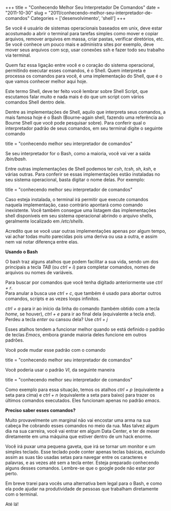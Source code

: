 +++
title = "Conhecendo Melhor Seu Interpretador De Comandos"
date = "2011-10-30"
slug = "2011/conhecendo-melhor-seu-interpretador-de-comandos"
Categories = ['desenvolvimento', 'shell']
+++

<p>Se você é usuário de sistemas operacionais baseados em unix, deve estar acostumado a abrir o terminal para tarefas simples como mover e copiar arquivos, remover arquivos em massa, criar pastas, verificar diretórios, etc. Se você conhece um pouco mais e administra sites por exemplo, deve mover seus arquivos com scp, usar conexões ssh e fazer todo seu trabalho via terminal.</p>

<p>Quem faz essa ligação entre você e o coração do sistema operacional, permitindo executar esses comandos, é o Shell. Quem interpreta e processa os comandos para você, é uma implementação do Shell, que é o que vamos conhecer melhor aqui hoje.</p>

<p>Este termo Shell, deve ter feito você lembrar sobre Shell Script, que escutamos falar muito e nada mais é do que um script com vários comandos Shell dentro dele.</p>

<p>Dentre as implementações de Shell, aquilo que interpreta seus comandos, a mais famosa hoje é o Bash (Bourne-again shell, fazendo uma referência ao Bourne Shell que você pode pesquisar sobre). Para conferir qual o interpretador padrão de seus comandos, em seu terminal digite o seguinte comando</p>

<!--more-->

title = "conhecendo melhor seu interpretador de comandos"
</pre>


<p>Se seu interpretador for o Bash, como a maioria, você vai ver a saída <em>/bin/bash</em>.</p>

<p>Entre outras implementações de Shell podemos ter <em>csh</em>, <em>tcsh</em>, <em>sh</em>, <em>ksh</em>, e várias outras. Para conferir se essas implementações estão instaladas no seu sistema operacional, basta digitar o nome delas. Por exemplo:</p>

title = "conhecendo melhor seu interpretador de comandos"
</pre>


<p>Caso esteja instalada, o terminal irá permitir que execute comandos naquela implementação, caso contrário apontará como comando inexistente. Você também consegue uma listagem das implementações shell disponíveis em seu sistema operacional abrindo o arquivo shells, geralmente localizado em <em>/etc/shells</em>.</p>

<p>Acredito que se você usar outras implementações apenas por algum tempo, vai achar todas muito parecidas pois uma deriva ou usa a outra, e assim nem vai notar diferença entre elas.</p>

<p><strong>Usando o Bash</strong></p>

<p>O bash traz alguns atalhos que podem facilitar a sua vida, sendo um dos principais a tecla <em>TAB</em> (ou <em>ctrl + i</em>) para completar comandos, nomes de arquivos ou nomes de variáveis.</p>

<p>Para buscar por comandos que você tenha digitado anteriormente use <em>ctrl + r</em>.<br/>
Para anular a busca use <em>ctrl + c</em>, que também é usado para abortar outros comandos, scripts e as vezes loops infinitos.</p>

<p><em>ctrl + a</em> para ir ao início da linha do comando (também obtido com a tecla <em>home</em>, se houver), <em>ctrl + e</em> para ir ao final dela (equivalente a tecla <em>end</em>).<br/>
Perdeu a tecla <em>enter</em> ou cansou dela? Use <em>ctrl + j</em></p>

<p>Esses atalhos tendem a funcionar melhor quando se está definido o padrão de teclas <em>Emacs</em>, embora grande maioria deles funcione em outros padrões.</p>

<p>Você pode mudar esse padrão com o comando</p>

title = "conhecendo melhor seu interpretador de comandos"
</pre>


<p>Você poderia usar o padrão <em>VI</em>, da seguinte maneira</p>

title = "conhecendo melhor seu interpretador de comandos"
</pre>


<p>Como exemplo para essa situação, temos os atalhos <em>ctrl + p</em> (equivalente a seta para cima) e <em>ctrl + n</em> (equivalente a seta para baixo) para trazer os últimos comandos executados. Eles funcionam apenas no padrão <em>emacs</em>.</p>

<p><strong>Preciso saber esses comandos?</strong></p>

<p>Muito provavelmente um marginal não vai encostar uma arma na sua cabeça lhe cobrando esses comandos no meio da rua. Mas talvez algum dia na sua carreira, você vai entrar em algum Data Center, e ter de mexer diretamente em uma máquina que estiver dentro de um hack enorme.</p>

<p>Você irá puxar uma pequena gaveta, que irá se tornar um monitor e um simples teclado. Esse teclado pode conter apenas teclas básicas, excluindo assim as suas tão usadas setas para navegar entre os caracteres e palavras, e as vezes até sem a tecla enter. Esteja preparado conhecendo alguns desses comandos. Lembre-se que o google pode não estar por perto.</p>

<p>Em breve trarei para vocês uma alternativa bem legal para o Bash, e como ela pode ajudar na produtividade de pessoas que trabalham diretamente com o terminal.</p>

<p>Até lá!</p>
